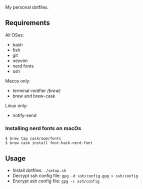 My personal dotfiles.


## Requirements

All OSes:

* bash
* fish
* git
* neovim
* nerd fonts
* ssh

Macos only:

* terminal-notifier *(brew)*
* brew and brew-cask

Linux only:

* notify-send

### Installing nerd fonts on macOs
```
$ brew tap caskroom/fonts
$ brew cask install font-hack-nerd-font
```

## Usage

* Install dotfiles: `./setup.sh`
* Decrypt ssh config file: `gpg -d ssh/config.gpg > ssh/config`
* Encrypt ssh config file: `gpg -c ssh/config`

